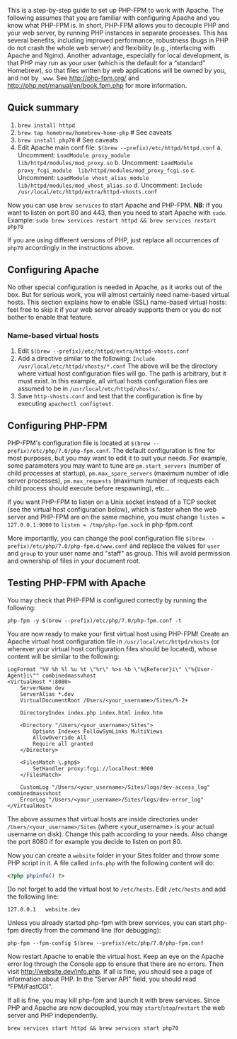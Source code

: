 This is a step-by-step guide to set up PHP-FPM to work with Apache. The following assumes that you are familiar with configuring Apache and you know what PHP-FPM is.
In short, PHP-FPM allows you to decouple PHP and your web server, by running PHP instances in separate processes. This has several benefits, including improved performance, robustness (bugs in PHP do not crash the whole web server) and flexibility (e.g., interfacing with Apache and Nginx).
Another advantage, especially for local development, is that PHP may run as your user (which is the default for a “standard” Homebrew), so that files written by web applications will be owned by you, and not by `_www`. See http://php-fpm.org/ and http://php.net/manual/en/book.fpm.php for more information.

## Quick summary

1. `brew install httpd`
2. `brew tap homebrew/homebrew-home-php` # See caveats
3. `brew install php70` # See caveats
4. Edit Apache main conf file: `$(brew --prefix)/etc/httpd/httpd.conf`
    a. Uncomment: `LoadModule proxy_module  lib/httpd/modules/mod_proxy.so`
    b. Uncomment: `LoadModule proxy_fcgi_module  lib/httpd/modules/mod_proxy_fcgi.so`
    c. Uncomment: `LoadModule vhost_alias_module  lib/httpd/modules/mod_vhost_alias.so`
    d. Uncomment: `Include /usr/local/etc/httpd/extra/httpd-vhosts.conf`

Now you can use `brew services` to start Apache and PHP-FPM. **NB**: If you want to listen on port 80 and 443, then you need to start Apache with `sudo`. Example: `sudo brew services restart httpd && brew services restart php70`

If you are using different versions of PHP, just replace all occurrences of `php70` accordingly in the instructions above.

## Configuring Apache

No other special configuration is needed in Apache, as it works out of the box. But for serious work, you will almost certainly need name-based virtual hosts. This section explains how to enable (SSL) name-based virtual hosts: feel free to skip it if your web server already supports them or you do not bother to enable that feature.

### Name-based virtual hosts

1. Edit `$(brew --prefix)/etc/httpd/extra/httpd-vhosts.conf`
2. Add a directive similar to the following: `Include /usr/local/etc/httpd/vhosts/*.conf`
The above will be the directory where virtual host configuration files will go. The path is arbitrary, but it must exist. In this example, all virtual hosts configuration files are assumed to be in `/usr/local/etc/httpd/vhosts/`.
3. Save `http-vhosts.conf` and test that the configuration is fine by executing `apachectl configtest`.

## Configuring PHP-FPM

PHP-FPM's configuration file is located at `$(brew --prefix)/etc/php/7.0/php-fpm.conf`. The default configuration is fine for most purposes, but you may want to edit it to suit your needs. For example, some parameters you may want to tune are `pm.start_servers` (number of child processes at startup), `pm.max_spare_servers` (maximum number of idle server processes), `pm.max_requests` (maximum number of requests each child process should execute before respawning), etc…

If you want PHP-FPM to listen on a Unix socket instead of a TCP socket (see the virtual host configuration below), which is faster when the web server and PHP-FPM are on the same machine, you must change `listen = 127.0.0.1:9000` to `listen = /tmp/php-fpm.sock` in php-fpm.conf.

More importantly, you can change the pool configuration file `$(brew --prefix)/etc/php/7.0/php-fpm.d/www.conf` and replace the values for `user` and `group` to your user name and "staff" as group. This will avoid permission and ownership of files in your document root.

## Testing PHP-FPM with Apache

You may check that PHP-FPM is configured correctly by running the following:

```
php-fpm -y $(brew --prefix)/etc/php/7.0/php-fpm.conf -t
```

You are now ready to make your first virtual host using PHP-FPM! Create an Apache virtual host configuration file in `/usr/local/etc/httpd/vhosts` (or wherever your virtual host configuration files should be located), whose content will be similar to the following:

```
LogFormat "%V %h %l %u %t \"%r\" %>s %b \"%{Referer}i\" \"%{User-Agent}i\"" combinedmassvhost
<VirtualHost *:8080>
    ServerName dev
    ServerAlias *.dev
    VirtualDocumentRoot /Users/<your_username>/Sites/%-2+

    DirectoryIndex index.php index.html index.htm

	<Directory "/Users/<your_username>/Sites">
		Options Indexes FollowSymLinks MultiViews
		AllowOverride All
		Require all granted
	</Directory>

	<FilesMatch \.php$>
		SetHandler proxy:fcgi://localhost:9000
	</FilesMatch>

    CustomLog "/Users/<your_username>/Sites/logs/dev-access_log" combinedmassvhost
    ErrorLog "/Users/<your_username>/Sites/logs/dev-error_log"
</VirtualHost>
```

The above assumes that virtual hosts are inside directories under `/Users/<your_username>/Sites` (where <your_username> is your actual username on disk). Change this path according to your needs. Also change the port 8080 if for example you decide to listen on port 80.

Now you can create a `website` folder in your Sites folder and throw some PHP script in it. A file called `info.php` with the following content will do:

```php
<?php phpinfo() ?>
```

Do not forget to add the virtual host to `/etc/hosts`. Edit `/etc/hosts` and add the following line:

```
127.0.0.1   website.dev
```

Unless you already started php-fpm with brew services, you can start php-fpm directly from the command line (for debugging):

```
php-fpm --fpm-config $(brew --prefix)/etc/php/7.0/php-fpm.conf
```

Now restart Apache to enable the virtual host. Keep an eye on the Apache error log through the Console app to ensure that there are no errors. Then visit http://website.dev/info.php. If all is fine, you should see a page of information about PHP. In the “Server API” field, you should read “FPM/FastCGI”.

If all is fine, you may kill php-fpm and launch it with brew services. Since PHP and Apache are now decoupled, you may `start`/`stop`/`restart` the web server and PHP independently.

```
brew services start httpd && brew services start php70
```
